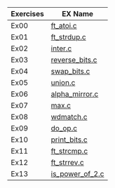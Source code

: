 | Exercises  | EX Name |
| ------------- | ------------- |
| Ex00  |  [ft_atoi.c](https://github.com/1McLongLong/myExams/blob/master/exam02/ex00/ft_atoi.c)  |
| Ex01  |  [ft_strdup.c](https://github.com/1McLongLong/myExams/blob/master/exam02/ex01/ft_strdup.c)  |
| Ex02  |  [inter.c](https://github.com/1McLongLong/myExams/blob/master/exam02/ex02/inter.c)  |
| Ex03  |  [reverse_bits.c](https://github.com/1McLongLong/myExams/blob/master/exam02/ex03/reverse_bits.c)  |
| Ex04  |  [swap_bits.c](https://github.com/1McLongLong/myExams/blob/master/exam02/ex04/swap_bits.c)  |
| Ex05  |  [union.c](https://github.com/1McLongLong/myExams/blob/master/exam02/ex05/union.c)  |
| Ex06  |  [alpha_mirror.c](https://github.com/1McLongLong/myExams/blob/master/exam02/ex06/alpha_mirror.c)  |
| Ex07  |  [max.c](https://github.com/1McLongLong/myExams/blob/master/exam02/ex07/max.c)  |
| Ex08  |  [wdmatch.c](https://github.com/1McLongLong/myExams/blob/master/exam02/ex08/wdmatch.c)  |
| Ex09  |  [do_op.c](https://github.com/1McLongLong/myExams/blob/master/exam02/ex09/do_op.c)  |
| Ex10  |  [print_bits.c](https://github.com/1McLongLong/myExams/blob/master/exam02/ex11/print_bits.c)  |
| Ex11  |  [ft_strcmp.c](https://github.com/1McLongLong/myExams/blob/master/exam02/ex12/ft_strcmp.c)  |
| Ex12  |  [ft_strrev.c](https://github.com/1McLongLong/myExams/blob/master/exam02/ex13/ft_strrev.c)  |
| Ex13  |  [is_power_of_2.c](https://github.com/1McLongLong/myExams/blob/master/exam02/ex14/is_power_of_2.c)  |
